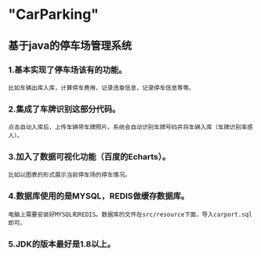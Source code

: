 # "CarParking" 

## 基于java的停车场管理系统
### 1.基本实现了停车场该有的功能。
	比如车辆出库入库，计算停车费用，记录违章信息，记录停车信息等等。
    
### 2.集成了车牌识别这部分代码。
	点击自动入库后，上传车辆带车牌照片。系统会自动识别车牌号码并将车辆入库（车牌识别率感人）。
    
### 3.加入了数据可视化功能（百度的Echarts）。
	比如以图表的形式展示当前停车场的停车情况。
    
### 4.数据库使用的是MYSQL，REDIS做缓存数据库。
	电脑上需要安装好MYSQL和REDIS。数据库的文件在src/resource下面，导入carport.sql即可。

### 5.JDK的版本最好是1.8以上。

